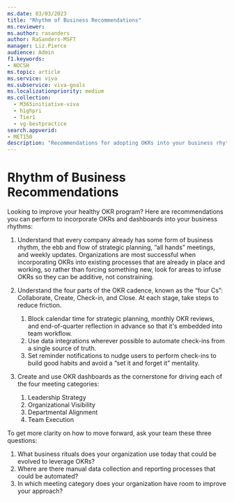 ```yaml
---
ms.date: 03/03/2023
title: "Rhythm of Business Recommendations"
ms.reviewer: 
ms.author: rasanders
author: RaSanders-MSFT
manager: Liz.Pierce
audience: Admin
f1.keywords:
- NOCSH
ms.topic: article
ms.service: viva
ms.subservice: viva-goals
ms.localizationpriority: medium
ms.collection:
  - M365initiative-viva
  - highpri
  - Tier1
  - vg-bestpractice
search.appverid:
- MET150
description: "Recommendations for adopting OKRs into your business rhythm for a healthy OKR program."
---
```


# Rhythm of Business Recommendations

Looking to improve your healthy OKR program? Here are recommendations you can perform to incorporate OKRs and dashboards into your business rhythms: 

1. Understand that every company already has some form of business rhythm, the ebb and flow of strategic planning, “all hands” meetings, and weekly updates. Organizations are most successful when incorporating OKRs into existing processes that are already in place and working, so rather than forcing something new, look for areas to infuse OKRs so they can be additive, not constraining. 

2. Understand the four parts of the OKR cadence, known as the “four Cs”: Collaborate, Create, Check-in, and Close. At each stage, take steps to reduce friction. 
    1. Block calendar time for strategic planning, monthly OKR reviews, and end-of-quarter reflection in advance so that it's embedded into team workflow. 
    1. Use data integrations wherever possible to automate check-ins from a single source of truth. 
    1. Set reminder notifications to nudge users to perform check-ins to build good habits and avoid a “set it and forget it” mentality. 

3. Create and use OKR dashboards as the cornerstone for driving each of the four meeting categories:
    1. Leadership Strategy 
    1. Organizational Visibility 
    1. Departmental Alignment 
    1. Team Execution 

To get more clarity on how to move forward, ask your team these three questions: 

1. What business rituals does your organization use today that could be evolved to leverage OKRs? 
1. Where are there manual data collection and reporting processes that could be automated? 
1. In which meeting category does your organization have room to improve your approach?  
